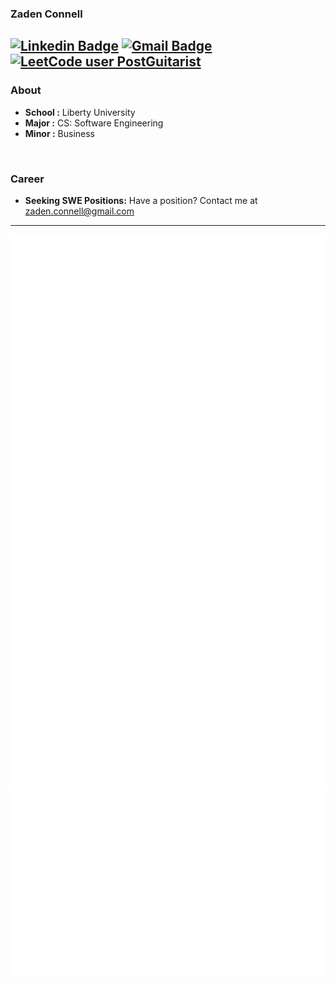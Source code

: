 ### Zaden Connell 
[![Linkedin Badge](https://img.shields.io/badge/-Zaden%20Connell-blue?style=for-the-badge&logo=Linkedin&logoColor=white&link=https://www.linkedin.com/in/zaden-connell//)](https://www.linkedin.com/in/zaden-connell/) [![Gmail Badge](https://img.shields.io/badge/-zaden.connell@gmail.com-c14438?style=for-the-badge&logo=Gmail&logoColor=white&link=mailto:zaden.connell@gmail.com)](mailto:zaden.connell@gmail.com) [![LeetCode user PostGuitarist](https://img.shields.io/badge/dynamic/json?style=for-the-badge&labelColor=black&color=%23ffa116&label=Solved&query=solvedOverTotal&url=https%3A%2F%2Fleetcode-badge.vercel.app%2Fapi%2Fusers%2FPostGuitarist&logo=leetcode&logoColor=yellow)](https://leetcode.com/PostGuitarist/)
---------------------------------------------------------------------------------------------------------------------------------------------------------------------------------
### About

-  **School :** Liberty University
-  **Major :** CS: Software Engineering
-  **Minor :** Business
<br />

### Career

- **Seeking SWE Positions:** Have a position? Contact me at zaden.connell@gmail.com

---------------------------------------------------------------------------------------------------------------------------------------------------------------------------------

<!--
https://github.community/t/support-theme-context-for-images-in-light-vs-dark-mode/147981/84
-->
<a href="https://github.com/postguitarist/github-stats">
<img src="https://github.com/postguitarist/postguitarist/blob/master/generated/overview.svg#gh-dark-mode-only" />
<img src="https://github.com/postguitarist/postguitarist/blob/master/generated/languages.svg#gh-dark-mode-only" />
<img src="https://github.com/postguitarist/postguitarist/blob/master/generated/overview.svg#gh-light-mode-only" />
<img src="https://github.com/postguitarist/postguitarist/blob/master/generated/languages.svg#gh-light-mode-only" />
</a>

